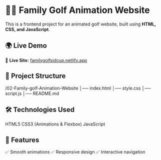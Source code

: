 # 🏌️‍♂️ Family Golf Animation Website

This is a frontend project for an animated golf website, built using **HTML, CSS, and JavaScript**.

## 🌍 Live Demo  
🔗 **Live Site:** [familygolfsidcup.netlify.app](https://familygolfsidcup.netlify.app)

## 📂 Project Structure  
/02-Family-golf-Animation-Website
│── index.html
│── style.css
│── script.js
│── README.md


## 🛠️ Technologies Used
HTML5
CSS3 (Animations & Flexbox)
JavaScript


## 🎯 Features
✅ Smooth animations
✅ Responsive design
✅ Interactive navigation